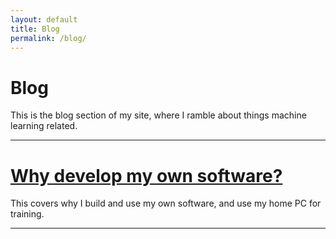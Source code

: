 ```yaml
---
layout: default
title: Blog
permalink: /blog/
---
```


# Blog

This is the blog section of my site, where I ramble about things machine learning related.

---

# [Why develop my own software?](/my_own_software)

This covers why I build and use my own software, and use my home PC for training.

---
